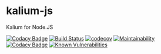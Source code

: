 # kalium-js
Kalium for Node.JS

[![Codacy Badge](https://api.codacy.com/project/badge/Grade/9d16c9119df649a98b1748e43732e612)](https://app.codacy.com/gh/alkal-io/kalium-js?utm_source=github.com&utm_medium=referral&utm_content=alkal-io/kalium-js&utm_campaign=Badge_Grade_Dashboard)
[![Build Status](https://travis-ci.org/alkal-io/kalium-js.svg?branch=master)](https://travis-ci.org/alkal-io/kalium-js)
[![codecov](https://codecov.io/gh/alkal-io/kalium-js/branch/master/graph/badge.svg)](https://codecov.io/gh/alkal-io/kalium-js)
[![Maintainability](https://api.codeclimate.com/v1/badges/c16b14acbc8d0f65bff7/maintainability)](https://codeclimate.com/github/alkal-io/kalium-js/maintainability)
[![Codacy Badge](https://api.codacy.com/project/badge/Grade/987fec479e344ec6954c88d08bde41db)](https://www.codacy.com/gh/alkal-io/kalium-js?utm_source=github.com&amp;utm_medium=referral&amp;utm_content=alkal-io/kalium-js&amp;utm_campaign=Badge_Grade)
[![Known Vulnerabilities](https://snyk.io/test/github/alkal-io/kalium-js/badge.svg?targetFile=package.json)](https://snyk.io/test/github/alkal-io/kalium-js?targetFile=package.json)
